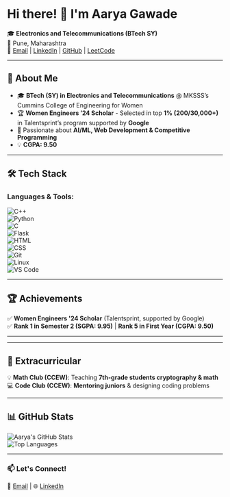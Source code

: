 # Hi there! 👋 I'm Aarya Gawade

🎓 **Electronics and Telecommunications (BTech SY)**  
📍 Pune, Maharashtra  
📧 [Email](mailto:aaryagawade003@gmail.com) | [LinkedIn](https://www.linkedin.com/in/aarya-gawade/) | [GitHub](https://github.com/aaryagawade30) | [LeetCode](https://leetcode.com/u/aaryagawade30/)

---

## 🚀 About Me  
- 🎓 **BTech (SY) in Electronics and Telecommunications** @ MKSSS’s Cummins College of Engineering for Women  
- 🏆 **Women Engineers ’24 Scholar** - Selected in top **1% (200/30,000+)** in Talentsprint’s program supported by **Google**  
- 🎯 Passionate about **AI/ML, Web Development & Competitive Programming**  
- 💡 **CGPA: 9.50**  

---

## 🛠️ Tech Stack  
### **Languages & Tools:**  
![C++](https://img.shields.io/badge/C++-blue?style=for-the-badge&logo=cplusplus)  
![Python](https://img.shields.io/badge/Python-yellow?style=for-the-badge&logo=python)  
![C](https://img.shields.io/badge/C-lightgrey?style=for-the-badge&logo=c)  
![Flask](https://img.shields.io/badge/Flask-black?style=for-the-badge&logo=flask)  
![HTML](https://img.shields.io/badge/HTML-orange?style=for-the-badge&logo=html5)  
![CSS](https://img.shields.io/badge/CSS-blue?style=for-the-badge&logo=css3)  
![Git](https://img.shields.io/badge/Git-red?style=for-the-badge&logo=git)  
![Linux](https://img.shields.io/badge/Linux-black?style=for-the-badge&logo=linux)  
![VS Code](https://img.shields.io/badge/VSCode-blue?style=for-the-badge&logo=visualstudiocode)  

---

## 🏆 Achievements  
✅ **Women Engineers '24 Scholar** (Talentsprint, supported by Google)  
✅ **Rank 1 in Semester 2 (SGPA: 9.95)** | **Rank 5 in First Year (CGPA: 9.50)**  

---
<!--
## 📌 Projects  
### 🔹 [DepthResNet](https://gitlab.com/neural-netizens/polypnet)  
- 🏥 **AI-based polyp detection** API  
- 🧠 Uses **ResNet-50, KNN & PCA** for classification  
- 🌐 Built frontend & deployed via **Flask**  

### 🔹 [Connect4 AI](https://github.com/aaryagawade30/Connect-4)  
- 🎮 **Player vs AI game** using **Minimax Algorithm**  
- ⚡ Optimized with **Alpha Beta Pruning** for faster moves  

### 🔹 [Currency Converter](https://github.com/aaryagawade30/Currency_converter)  
- 💰 Supports **30+ currencies** via Euro Bank API  
- 🖥️ Built using **Tkinter & Pandas**  
-->
---

## 🌟 Extracurricular  
💡 **Math Club (CCEW)**: Teaching **7th-grade students cryptography & math**  
💻 **Code Club (CCEW)**: **Mentoring juniors** & designing coding problems  

---

## 📊 GitHub Stats  
![Aarya's GitHub Stats](https://github-readme-stats.vercel.app/api?username=aaryagawade30&show_icons=true&theme=radical)  
![Top Languages](https://github-readme-stats.vercel.app/api/top-langs/?username=aaryagawade30&layout=compact&theme=radical)  

---

### **📫 Let's Connect!**  
📧 [Email](mailto:aaryagawade003@gmail.com) | 🌐 [LinkedIn](https://www.linkedin.com/in/aarya-gawade/) 


